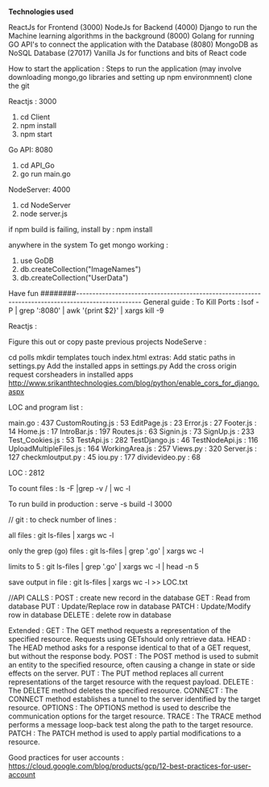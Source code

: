 **Technologies used**

ReactJs for Frontend (3000)
NodeJs for Backend (4000)
Django to run the Machine learning algorithms in the background (8000)
Golang for running GO API's to connect the application with the Database (8080)
MongoDB as NoSQL Database (27017)
Vanilla Js for functions and bits of React code

How to start the application :
Steps to run the application (may involve downloading mongo,go libraries and setting up npm environmnent)
clone the git

Reactjs : 3000
1. cd Client
2. npm install
3. npm start

Go API: 8080
1. cd API_Go
2. go run main.go

NodeServer: 4000
1. cd NodeServer
2. node server.js

if npm build is failing, install by : npm install

anywhere in the system
To get mongo working :
1. use GoDB
2. db.createCollection("ImageNames")
3. db.createCollection("UserData")


Have fun ########--------------------------------------------------------------------------------------------------
General guide : To Kill Ports : lsof -P | grep ':8080' | awk '{print $2}' | xargs kill -9

Reactjs :

Figure this out or copy paste previous projects NodeServe :

cd polls mkdir templates touch index.html extras: Add static paths in settings.py Add the installed apps in settings.py Add the cross origin request corsheaders in installed apps http://www.srikanthtechnologies.com/blog/python/enable_cors_for_django.aspx

LOC and program list :

main.go : 437
CustomRouting.js : 53
EditPage.js : 23
Error.js : 27
Footer.js : 14
Home.js : 17
IntroBar.js : 197
Routes.js : 63
Signin.js : 73
SignUp.js : 233
Test_Cookies.js : 53
TestApi.js : 282
TestDjango.js : 46
TestNodeApi.js : 116
UploadMultipleFiles.js : 164
WorkingArea.js : 257
Views.py : 320
Server.js : 127
checkmloutput.py : 45
iou.py : 177
dividevideo.py : 68

LOC : 2812

To count files : ls -F |grep -v / | wc -l

To run build in production : serve -s build -l 3000

// git : to check number of lines :

all files : git ls-files | xargs wc -l

only the grep (go) files : git ls-files | grep '.go' | xargs wc -l

limits to 5 : git ls-files | grep '.go' | xargs wc -l | head -n 5

save output in file : git ls-files | xargs wc -l >> LOC.txt

//API CALLS : POST : create new record in the database GET : Read from database PUT : Update/Replace row in database PATCH : Update/Modify row in database DELETE : delete row in database

Extended : GET : The GET method requests a representation of the specified resource. Requests using GETshould only retrieve data. HEAD : The HEAD method asks for a response identical to that of a GET request, but without the response body. POST : The POST method is used to submit an entity to the specified resource, often causing a change in state or side effects on the server. PUT : The PUT method replaces all current representations of the target resource with the request payload. DELETE : The DELETE method deletes the specified resource. CONNECT : The CONNECT method establishes a tunnel to the server identified by the target resource. OPTIONS : The OPTIONS method is used to describe the communication options for the target resource. TRACE : The TRACE method performs a message loop-back test along the path to the target resource. PATCH : The PATCH method is used to apply partial modifications to a resource.

Good practices for user accounts : https://cloud.google.com/blog/products/gcp/12-best-practices-for-user-account
